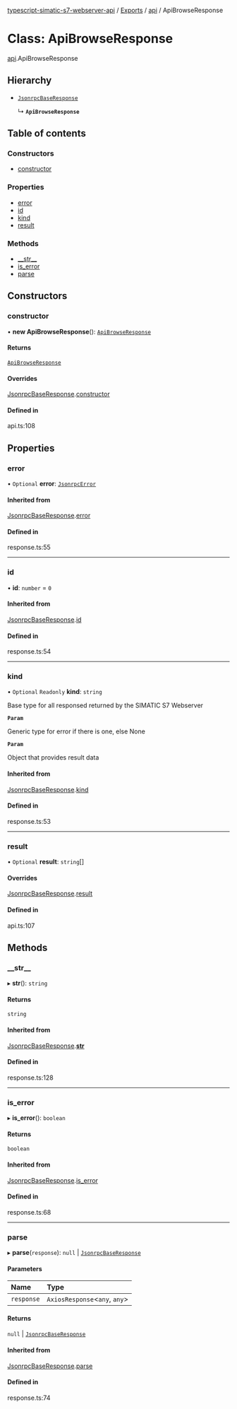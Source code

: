 [typescript-simatic-s7-webserver-api](../README.md) / [Exports](../modules.md) / [api](../modules/api.md) / ApiBrowseResponse

# Class: ApiBrowseResponse

[api](../modules/api.md).ApiBrowseResponse

## Hierarchy

- [`JsonrpcBaseResponse`](response.JsonrpcBaseResponse.md)

  ↳ **`ApiBrowseResponse`**

## Table of contents

### Constructors

- [constructor](api.ApiBrowseResponse.md#constructor)

### Properties

- [error](api.ApiBrowseResponse.md#error)
- [id](api.ApiBrowseResponse.md#id)
- [kind](api.ApiBrowseResponse.md#kind)
- [result](api.ApiBrowseResponse.md#result)

### Methods

- [\_\_str\_\_](api.ApiBrowseResponse.md#__str__)
- [is\_error](api.ApiBrowseResponse.md#is_error)
- [parse](api.ApiBrowseResponse.md#parse)

## Constructors

### constructor

• **new ApiBrowseResponse**(): [`ApiBrowseResponse`](api.ApiBrowseResponse.md)

#### Returns

[`ApiBrowseResponse`](api.ApiBrowseResponse.md)

#### Overrides

[JsonrpcBaseResponse](response.JsonrpcBaseResponse.md).[constructor](response.JsonrpcBaseResponse.md#constructor)

#### Defined in

api.ts:108

## Properties

### error

• `Optional` **error**: [`JsonrpcError`](response.JsonrpcError.md)

#### Inherited from

[JsonrpcBaseResponse](response.JsonrpcBaseResponse.md).[error](response.JsonrpcBaseResponse.md#error)

#### Defined in

response.ts:55

___

### id

• **id**: `number` = `0`

#### Inherited from

[JsonrpcBaseResponse](response.JsonrpcBaseResponse.md).[id](response.JsonrpcBaseResponse.md#id)

#### Defined in

response.ts:54

___

### kind

• `Optional` `Readonly` **kind**: `string`

Base type for all responsed returned by the SIMATIC S7 Webserver

**`Param`**

Generic type for error if there is one, else None

**`Param`**

Object that provides result data

#### Inherited from

[JsonrpcBaseResponse](response.JsonrpcBaseResponse.md).[kind](response.JsonrpcBaseResponse.md#kind)

#### Defined in

response.ts:53

___

### result

• `Optional` **result**: `string`[]

#### Overrides

[JsonrpcBaseResponse](response.JsonrpcBaseResponse.md).[result](response.JsonrpcBaseResponse.md#result)

#### Defined in

api.ts:107

## Methods

### \_\_str\_\_

▸ **__str__**(): `string`

#### Returns

`string`

#### Inherited from

[JsonrpcBaseResponse](response.JsonrpcBaseResponse.md).[__str__](response.JsonrpcBaseResponse.md#__str__)

#### Defined in

response.ts:128

___

### is\_error

▸ **is_error**(): `boolean`

#### Returns

`boolean`

#### Inherited from

[JsonrpcBaseResponse](response.JsonrpcBaseResponse.md).[is_error](response.JsonrpcBaseResponse.md#is_error)

#### Defined in

response.ts:68

___

### parse

▸ **parse**(`response`): ``null`` \| [`JsonrpcBaseResponse`](response.JsonrpcBaseResponse.md)

#### Parameters

| Name | Type |
| :------ | :------ |
| `response` | `AxiosResponse`\<`any`, `any`\> |

#### Returns

``null`` \| [`JsonrpcBaseResponse`](response.JsonrpcBaseResponse.md)

#### Inherited from

[JsonrpcBaseResponse](response.JsonrpcBaseResponse.md).[parse](response.JsonrpcBaseResponse.md#parse)

#### Defined in

response.ts:74
